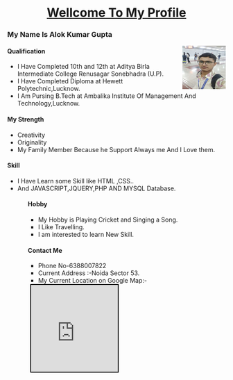 
<center><u><h1>Wellcome To My Profile</h1></u></center>
<h3>My Name Is Alok Kumar Gupta</h3>          
<img src="IMG_20190701_161036.jpg" alt="image is not load" align="right" height="100" width="100">
<h4>Qualification</h4>
<ul>
 <li>I Have Completed 10th and 12th at Aditya Birla Intermediate College Renusagar Sonebhadra (U.P).</li>
<li>I Have Completed Diploma at Hewett Polytechnic,Lucknow.</li>
<li>I Am Pursing B.Tech at Ambalika Institute Of Management And Technology,Lucknow.</li>
</ul>
<h4>My Strength</h4>
<ul>
<li>Creativity</li>
<li>Originality</li>
<li>My Family Member Because he Support Always me And I Love them.</li>
</ul>
<h4>Skill</h4>
<ul>
<li>I Have Learn some Skill like HTML ,CSS..</li>
<li>And JAVASCRIPT,JQUERY,PHP AND MYSQL Database.<br>
</li>
 <ul>
 <h4>Hobby</h4>
 <ul>
<li>My Hobby is Playing Cricket and Singing a Song.</li>
  <li>I Like Travelling.</li>
<li>I am interested to learn New Skill.</li>
</ul>
<h4>Contact Me</h4>
<ul><li>Phone No-6388007822</li>
<li>Current Address :-Noida Sector 53.</li>
 <li> My Current Location on Google Map:-</li></ul>
<iframe src="https://www.google.com/maps/embed?pb=!1m18!1m12!1m3!1d3503.2953056336396!2d77.3638102150354!3d28.590916482434206!2m3!1f0!2f0!3f0!3m2!1i1024!2i768!4f13.1!3m3!1m2!1s0x390ce59d5b20a84d%3A0x349f0f2106308cbe!2sUttarakhand%20Bhojnalaya!5e0!3m2!1sen!2sin!4v1663613044266!5m2!1sen!2sin" width="200" height="200" style="border:2px solid black;margin-left:5px;" allowfullscreen="" loading="lazy" referrerpolicy="no-referrer-when-downgrade"></iframe>

